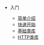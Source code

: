 * 入门

  * [简单介绍](zh-cn/abstract.md)
  * [快速开始](zh-cn/quickstart.md)
  * [基础类库](/zh-cn/_common)
  * [HTTP类库](/zh-cn/_http)

